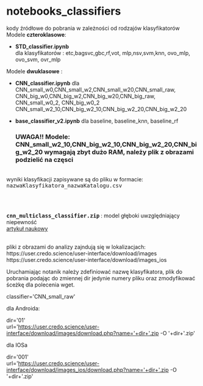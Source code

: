 # notebooks_classifiers


</h2>

kody źródłowe do pobrania w zależności od rodzajów klasyfikatorów<br>
Modele **czteroklasowe**: 
- <b>STD_classifier.ipynb </b> 
<br>dla klasyfikatorów : etc,bagsvc,gbc,rf,vot, mlp,nsv,svm,knn, ovo_mlp, ovo_svm, ovr_mlp<br>


Modele **dwuklasowe** :
- <b>CNN_classifier.ipynb</b> dla 
<br>CNN_small_w0,CNN_small_w2,CNN_small_w20,CNN_small_raw,
<br>CNN_big_w0,CNN_big_w2,CNN_big_w20,CNN_big_raw,
<br>   CNN_small_w0_2, CNN_big_w0_2
<br>CNN_small_w2_10,CNN_big_w2_10,CNN_big_w2_20,CNN_big_w2_20


- <b>base_classifier_v2.ipynb</b> dla baseline, baseline_knn, baseline_rf

  ### UWAGA!! Modele: CNN_small_w2_10,CNN_big_w2_10,CNN_big_w2_20,CNN_big_w2_20 wymagają zbyt dużo RAM, należy plik z obrazami podzielić na częsci


<br>
wyniki klasyfikacji zapisywane są do pliku w formacie:
<tt>nazwaKlasyfikatora_nazwaKatalogu.csv</tt>

<br><br>

<b><tt> cnn_multiclass_classifier.zip</tt> </b> : model głęboki uwzględniający niepewność
<br>[artykuł naukowy](https://www.mdpi.com/1424-8220/21/6/1963) 

<br>
pliki  z obrazami do analizy zajndują się w lokalizacjach:
<br> https://user.credo.science/user-interface/download/images
<br> https://user.credo.science/user-interface/download/images_ios

Uruchamiając notanik należy zdefiniować nazwę klasyfikatora, plik do pobrania podając do zmiennej dir jedynie numery pliku 
oraz zmodyfikować śceżkę dla polecenia wget.


classifier='CNN_small_raw'

dla Androida:

dir='01'  
url='https://user.credo.science/user-interface/download/images/download.php?name='+dir+'.zip -O '+dir+'.zip'

dla IOSa

dir='001'  
url='https://user.credo.science/user-interface/download/images_ios/download.php?name='+dir+'.zip -O '+dir+'.zip'
